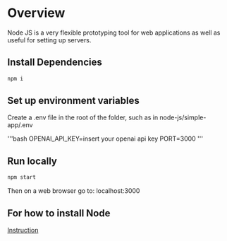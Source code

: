 # Overview

Node JS is a very flexible prototyping tool for web applications as well as useful for setting up servers.


## Install Dependencies

```bash
npm i
```


## Set up environment variables

Create a .env file in the root of the folder, such as in node-js/simple-app/.env

'''bash
OPENAI_API_KEY=insert your openai api key
PORT=3000
'''


## Run locally

```bash
npm start
```

Then on a web browser go to: localhost:3000


## For how to install Node
[Instruction](../readme.md)
